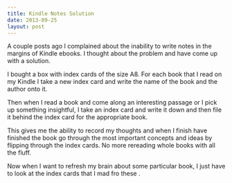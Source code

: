 ```yaml
---
title: Kindle Notes Solution
date: 2013-09-25
layout: post
---
```

A couple posts ago I complained about the inability to write notes in the margins of Kindle ebooks. I thought about the problem and have come up with a solution.

I bought a box with index cards of the size A8. For each book that I read on my Kindle I take a new index card and write the name of the book and the author onto it. 

Then when I read a book and come along an interesting passage or I pick up something insightful, I take an index card and write it down and then file it behind the index card for the appropriate book.

This gives me the ability to record my thoughts and when I finish have finished the book go through the most important concepts and ideas by flipping through the index cards. No more rereading whole books with all the fluff. 

Now when I want to refresh my brain about some particular book, I just have to look at the index cards that I mad fro these .